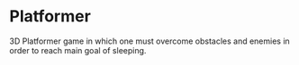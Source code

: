 # Platformer
3D Platformer game in which one must overcome obstacles and enemies in order to reach main goal of sleeping.
